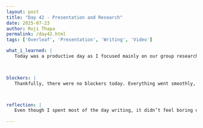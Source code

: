 ```yaml
---
layout: post
title: "Day 42 - Presentation and Research"
date: 2025-07-23
author: Roji Thapa
permalink: /day42.html
tags: ['Overleaf', 'Presentation', 'Writing', 'Video']

what_i_learned: |
   Today was a productive day as I focused mainly on our group research paper and final presentation. I started by working on the methodology and abstract sections of the paper. To write effectively, I created a rough outline for both the research paper and the presentation. This outline will guide me as we continue working on both. I also spent time updating my Overleaf project, making changes so that it can be added to the group research paper. I reviewed what was already written, corrected any mistakes, and revised parts to better fit the final version.


  
blockers: |
   Thankfully, there were no blockers today. Everything went smoothly, and I was able to stay productive throughout the day. Working on different parts of the project side by side helped me stay motivated and avoid getting stuck.



reflection: |
   Even though I spent most of the day writing, it didn’t feel boring or overwhelming. Switching between the research paper and the presentation helped me stay focused and creative. It made it easier to come up with ideas and stay on track. We also worked on our elevator pitch video today. We tried out a new idea, and while it turned out okay, we haven’t decided yet which version we’ll submit. Overall, I feel good about the progress we made. Since our program is coming to an end, it feels great to see everything coming together.
   
---
```

